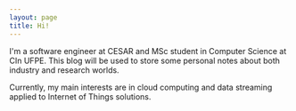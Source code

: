 ```yaml
---
layout: page
title: Hi!
---
```


I'm a software engineer at CESAR and MSc student in Computer Science at CIn UFPE. This blog will be used to store some personal notes about both industry and research worlds.

Currently, my main interests are in cloud computing and data streaming applied to Internet of Things solutions.


